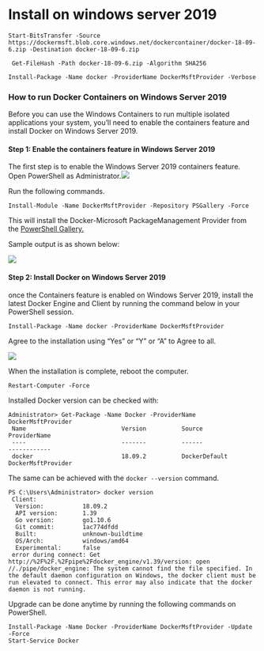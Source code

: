 # Install on windows server 2019



```text
Start-BitsTransfer -Source https://dockermsft.blob.core.windows.net/dockercontainer/docker-18-09-6.zip -Destination docker-18-09-6.zip

 Get-FileHash -Path docker-18-09-6.zip -Algorithm SHA256

Install-Package -Name docker -ProviderName DockerMsftProvider -Verbose
```



### How to run Docker Containers on Windows Server 2019

Before you can use the Windows Containers to run multiple isolated applications your system, you’ll need to enable the containers feature and install Docker on Windows Server 2019.

#### Step 1: Enable the containers feature in Windows Server 2019

The first step is to enable the Windows Server 2019 containers feature. Open PowerShell as Administrator.![](https://computingforgeeks.com/wp-content/uploads/2019/02/run-docker-containers-windows-server-2019-01.png)

Run the following commands.

```text
Install-Module -Name DockerMsftProvider -Repository PSGallery -Force
```

This will install the Docker-Microsoft PackageManagement Provider from the [PowerShell Gallery. ](https://www.powershellgallery.com/packages/DockerMsftProvider)

Sample output is as shown below:

![](https://computingforgeeks.com/wp-content/uploads/2019/02/run-docker-containers-windows-server-2019-02.png)

#### Step 2: Install Docker on Windows Server 2019

once the Containers feature is enabled on Windows Server 2019, install the latest Docker Engine and Client by running the command below in your PowerShell session.

```text
Install-Package -Name docker -ProviderName DockerMsftProvider
```

Agree to the installation using “Yes” or “Y” or “A” to Agree to all.

![](https://computingforgeeks.com/wp-content/uploads/2019/02/run-docker-containers-windows-server-2019-03.png)

When the installation is complete, reboot the computer.

```text
Restart-Computer -Force
```

Installed Docker version can be checked with:

```text
Administrator> Get-Package -Name Docker -ProviderName DockerMsftProvider
 Name                           Version          Source                           ProviderName
 ----                           -------          ------                           ------------
 docker                         18.09.2          DockerDefault                    DockerMsftProvider
```

The same can be achieved with the `docker --version` command.

```text
PS C:\Users\Administrator> docker version
 Client:
  Version:           18.09.2
  API version:       1.39
  Go version:        go1.10.6
  Git commit:        1ac774dfdd
  Built:             unknown-buildtime
  OS/Arch:           windows/amd64
  Experimental:      false
 error during connect: Get http://%2F%2F.%2Fpipe%2Fdocker_engine/v1.39/version: open //./pipe/docker_engine: The system cannot find the file specified. In the default daemon configuration on Windows, the docker client must be run elevated to connect. This error may also indicate that the docker daemon is not running.
```

Upgrade can be done anytime by running the following commands on PowerShell.

```text
Install-Package -Name Docker -ProviderName DockerMsftProvider -Update -Force
Start-Service Docker
```

